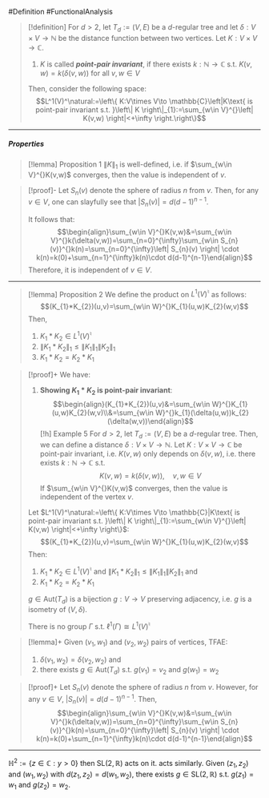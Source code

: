 #Definition #FunctionalAnalysis 

> [!definition]
> For $d>2$, let $T_{d}:=(V,E)$ be a $d$-regular tree and let $\delta:V\times V\to \mathbb{N}$ be the distance function between two vertices. Let $K:V\times V\to \mathbb{C}$. 
> 1. $K$ is called ***point-pair invariant***, if there exists $k:\mathbb{N}\to \mathbb{C}$ s.t. $K(v,w)=k(\delta(v,w))$ for all $v,w\in V$
> 
> Then, consider the following space:
>  $$L^1(V)^\natural:=\left\{  K:V\times V\to \mathbb{C}\left|K\text{ is point-pair invariant s.t. }\left\| K \right\|_{1}:=\sum_{w\in V}^{}\left| K(v,w) \right|<+\infty   \right.\right\}$$
---
##### Properties
> [!lemma] Proposition 1
> $\left\| K \right\|_{1}$ is well-defined, i.e. if $\sum_{w\in V}^{}K(v,w)$ converges, then the value is independent of $v$.

> [!proof]-
> Let $S_{n}(v)$ denote the sphere of radius $n$ from $v$. Then, for any $v\in V$, one can slayfully see that $\left| S_{n}(v) \right|=d(d-1)^{n-1}$. 
> 
> It follows that: $$\begin{align}\sum_{w\in V}^{}K(v,w)&=\sum_{w\in V}^{}k(\delta(v,w))=\sum_{n=0}^{\infty}\sum_{w\in S_{n}(v)}^{}k(n)=\sum_{n=0}^{\infty}\left| S_{n}(v) \right| \cdot k(n)=k(0)+\sum_{n=1}^{\infty}k(n)\cdot d(d-1)^{n-1}\end{align}$$Therefore, it is independent of $v\in V$.
---
> [!lemma] Proposition 2
> We define the product on $L^1(V)^\natural$ as follows: $$(K_{1}*K_{2})(u,v)=\sum_{w\in W}^{}K_{1}(u,w)K_{2}(w,v)$$
> Then, 
> 1. $K_{1}*K_{2}\in L^1(V)^{\natural}$ 
> 2. $\left\| K_{1}*K_{2} \right\|_{1}\leq \left\| K_{1} \right\|_{1}\left\| K_{2} \right\|_{1}$
> 3. $K_{1}*K_{2}=K_{2}*K_{1}$

> [!proof]+
> We have:
> 1. **Showing $K_{1}*K_{2}$ is point-pair invariant**:
> 	$$\begin{align}(K_{1}*K_{2})(u,v)&=\sum_{w\in W}^{}K_{1}(u,w)K_{2}(w,v)\\&=\sum_{w\in W}^{}k_{1}(\delta(u,w))k_{2}(\delta(w,v))\end{align}$$
> [!h] Example 5
> For $d>2$, let $T_{d}:=(V,E)$ be a $d$-regular tree. Then, we can define a distance $\delta:V\times V\to \mathbb{N}$. Let $K:V\times V\to \mathbb{C}$ be point-pair invariant, i.e. $K(v,w)$ only depends on $\delta(v,w)$, i.e. there exists $k:\mathbb{N}\to \mathbb{C}$ s.t. $$K(v,w)=k(\delta(v,w)),\quad v,w\in V$$
> If $\sum_{w\in V}^{}K(v,w)$ converges, then the value is independent of the vertex $v$. 
> 
> Let $L^1(V)^\natural:=\left\{  K:V\times V\to \mathbb{C}|K\text{ is point-pair invariant s.t. }\left\| K \right\|_{1}:=\sum_{w\in V}^{}\left| K(v,w) \right|<+\infty   \right\}$: $$(K_{1}*K_{2})(u,v)=\sum_{w\in W}^{}K_{1}(u,w)K_{2}(w,v)$$
> Then:
> 1. $K_{1}*K_{2}\in L^1(V)^{\natural}$ and $\left\| K_{1}*K_{2} \right\|_{1}\leq \left\| K_{1} \right\|_{1}\left\| K_{2} \right\|_{1}$ and
> 2. $K_{1}*K_{2}=K_{2}*K_{1}$
>    
> $g\in\text{Aut}(T_{d})$ is a bijection $g:V\to V$ preserving adjacency, i.e. $g$ is a isometry of $(V,\delta)$. 
> 
> There is no group $\Gamma$ s.t. $\ell^1(\Gamma)\cong L^1(V)^\natural$

> [!lemma]+
> Given $(v_{1},w_{1})$ and $(v_{2},w_{2})$ pairs of vertices, TFAE:
> 1. $\delta(v_{1},w_{2})=\delta(v_{2},w_{2})$ and
> 2. there exists $g\in \text{Aut}(T_{d})$ s.t. $g(v_{1})=v_{2}$ and $g(w_{1})=w_{2}$

> [!proof]+
> Let $S_{n}(v)$ denote the sphere of radius $n$ from $v$. However, for any $v\in V$, $\left| S_{n}(v) \right|=d(d-1)^{n-1}$. Then, $$\begin{align}\sum_{w\in V}^{}K(v,w)&=\sum_{w\in V}^{}k(\delta(v,w))=\sum_{n=0}^{\infty}\sum_{w\in S_{n}(v)}^{}k(n)=\sum_{n=0}^{\infty}\left| S_{n}(v) \right| \cdot k(n)=k(0)+\sum_{n=1}^{\infty}k(n)\cdot d(d-1)^{n-1}\end{align}$$
---
$\mathbb{H}^2:=\{ z\in \mathbb{C}: y>0 \}$ then $\text{SL}(2,\mathbb{R})$ acts on it. acts similarly. Given $(z_{1},z_{2})$ and $(w_{1},w_{2})$ with $d(z_{1},z_{2})=d(w_{1},w_{2})$, there exists $g\in \text{SL}(2,\mathbb{R})$ s.t. $g(z_{1})=w_{1}$ and $g(z_{2})=w_{2}$.
